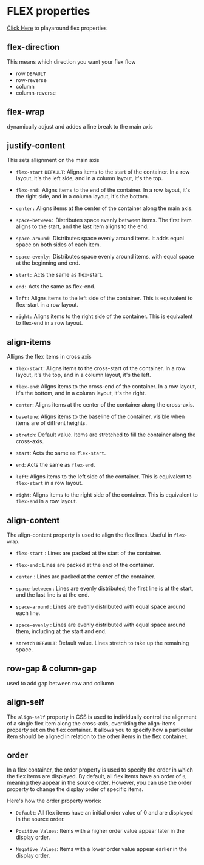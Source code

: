 # FLEX properties

[Click Here](https://yoksel.github.io/flex-cheatsheet/) to playaround flex properties 

## flex-direction
This means which direction you want your flex flow
- row `DEFAULT`
- row-reverse
- column
- column-reverse

## flex-wrap
dynamically adjust and addes a line break to the main axis

## justify-content
This sets allignment on the main axis
- `flex-start` `DEFAULT`: Aligns items to the start of the container. In a row layout, it's the left side, and in a column layout, it's the top.

- `flex-end:` Aligns items to the end of the container. In a row layout, it's the right side, and in a column layout, it's the bottom.

- `center:` Aligns items at the center of the container along the main axis.

- `space-between:` Distributes space evenly between items. The first item aligns to the start, and the last item aligns to the end.

- `space-around:` Distributes space evenly around items. It adds equal space on both sides of each item.

- `space-evenly:` Distributes space evenly around items, with equal space at the beginning and end.

- `start:` Acts the same as flex-start.

- `end:` Acts the same as flex-end.

- `left:` Aligns items to the left side of the container. This is equivalent to flex-start in a row layout.

- `right:` Aligns items to the right side of the container. This is equivalent to flex-end in a row layout.

## align-items
Alligns the flex items in cross axis

- ``flex-start``:
  Aligns items to the cross-start of the container. In a row layout, it's the top, and in a column layout, it's the left.

- ``flex-end``:
  Aligns items to the cross-end of the container. In a row layout, it's the bottom, and in a column layout, it's the right.

- ``center``:
  Aligns items at the center of the container along the cross-axis.

- ``baseline``:
  Aligns items to the baseline of the container. visible when items are of diffrent heights.

- ``stretch``:
  Default value. Items are stretched to fill the container along the cross-axis.

- ``start``:
  Acts the same as `flex-start`.

- ``end``:
  Acts the same as `flex-end`.

- ``left``:
  Aligns items to the left side of the container. This is equivalent to `flex-start` in a row layout.

- ``right``:
  Aligns items to the right side of the container. This is equivalent to `flex-end` in a row layout.

## align-content
The align-content property is used to align the flex lines. Useful in `flex-wrap`. 

- `flex-start` :
Lines are packed at the start of the container.

- `flex-end` :
Lines are packed at the end of the container.

- `center` :
Lines are packed at the center of the container.

- `space-between` :
Lines are evenly distributed; the first line is at the start, and the last line is at the end.

- `space-around` :
Lines are evenly distributed with equal space around each line.

- `space-evenly` :
Lines are evenly distributed with equal space around them, including at the start and end.

- `stretch` `DEFAULT`:
Default value. Lines stretch to take up the remaining space.

## row-gap & column-gap
used to add gap between row and collumn

## align-self
The `align-self` property in CSS is used to individually control the alignment of a single flex item along the cross-axis, overriding the align-items property set on the flex container. It allows you to specify how a particular item should be aligned in relation to the other items in the flex container.

## order

In a flex container, the order property is used to specify the order in which the flex items are displayed. By default, all flex items have an order of `0`, meaning they appear in the source order. However, you can use the order property to change the display order of specific items.

Here's how the order property works:

- ``Default``: All flex items have an initial order value of 0 and are displayed in the source order.

- ``Positive Values``: Items with a higher order value appear later in the display order.

- ``Negative Values``: Items with a lower order value appear earlier in the display order.